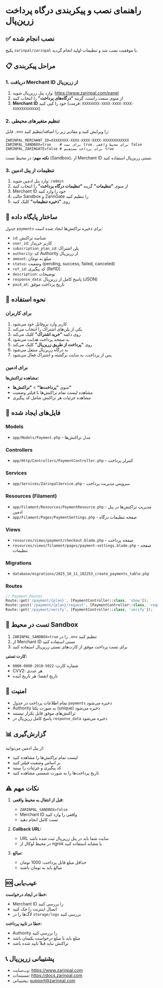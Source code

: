 # راهنمای نصب و پیکربندی درگاه پرداخت زرین‌پال

## ✅ نصب انجام شده

پکیج `zarinpal/zarinpal` با موفقیت نصب شد و تنظیمات اولیه انجام گردید.

## 📋 مراحل پیکربندی

### 1. دریافت Merchant ID از زرین‌پال

1. وارد پنل زرین‌پال شوید: https://www.zarinpal.com/panel
2. از منوی سمت راست، گزینه **"درگاه‌های پرداخت"** را انتخاب کنید
3. **Merchant ID** خود را کپی کنید (فرمت: `XXXXXXXX-XXXX-XXXX-XXXX-XXXXXXXXXXXX`)

### 2. تنظیم متغیرهای محیطی

فایل `.env` را ویرایش کنید و مقادیر زیر را اضافه/تنظیم کنید:

```env
ZARINPAL_MERCHANT_ID=XXXXXXXX-XXXX-XXXX-XXXX-XXXXXXXXXXXX
ZARINPAL_SANDBOX=true    # برای تست true، برای محیط واقعی false
ZARINPAL_ZARINGATE=false # برای پرداخت مستقیم true
```

**نکته مهم:** در محیط تست (Sandbox)، از Merchant ID تستی زرین‌پال استفاده کنید.

### 3. تنظیمات از پنل ادمین

1. وارد پنل ادمین شوید: `/admin`
2. از منوی **"تنظیمات"** گزینه **"تنظیمات درگاه پرداخت"** را انتخاب کنید
3. Merchant ID خود را وارد کنید
4. حالت Sandbox و ZarinGate را تنظیم کنید
5. روی **"ذخیره تنظیمات"** کلیک کنید

## 🔧 ساختار پایگاه داده

جدول `payments` برای ذخیره تراکنش‌ها ایجاد شده است:

- `id`: شناسه تراکنش
- `user_id`: کاربر خریدار
- `subscription_plan_id`: پلن اشتراک
- `authority`: کد Authority از زرین‌پال
- `amount`: مبلغ به تومان
- `status`: وضعیت (pending, success, failed, canceled)
- `ref_id`: کد پیگیری (RefID)
- `description`: توضیحات
- `response_data`: پاسخ کامل از زرین‌پال (JSON)
- `paid_at`: تاریخ پرداخت موفق

## 🚀 نحوه استفاده

### برای کاربران

1. کاربر وارد پروفایل خود می‌شود
2. یکی از پلن‌های اشتراک را انتخاب می‌کند
3. روی دکمه **"خرید اشتراک"** کلیک می‌کند
4. به صفحه پرداخت هدایت می‌شود
5. روی **"پرداخت از طریق زرین‌پال"** کلیک می‌کند
6. به درگاه زرین‌پال منتقل می‌شود
7. پس از پرداخت، به سایت برگشته و اشتراک فعال می‌شود

### برای ادمین

**مشاهده تراکنش‌ها:**
- منوی **"پرداخت‌ها"** > **"تراکنش‌ها"**
- مشاهده لیست تمام تراکنش‌ها با فیلتر وضعیت
- مشاهده جزئیات هر تراکنش شامل کد پیگیری

## 📁 فایل‌های ایجاد شده

### Models
- `app/Models/Payment.php` - مدل تراکنش‌ها

### Controllers
- `app/Http/Controllers/PaymentController.php` - کنترلر پرداخت

### Services
- `app/Services/ZarinpalService.php` - سرویس مدیریت پرداخت

### Resources (Filament)
- `app/Filament/Resources/PaymentResource.php` - مدیریت تراکنش‌ها در پنل ادمین
- `app/Filament/Pages/PaymentSettings.php` - صفحه تنظیمات درگاه

### Views
- `resources/views/payment/checkout.blade.php` - صفحه پرداخت
- `resources/views/filament/pages/payment-settings.blade.php` - صفحه تنظیمات

### Migrations
- `database/migrations/2025_10_11_182253_create_payments_table.php`

### Routes
```php
// Payment Routes
Route::get('/payment/{plan}', [PaymentController::class, 'show']);
Route::post('/payment/{plan}/request', [PaymentController::class, 'request']);
Route::get('/payment/verify', [PaymentController::class, 'verify']);
```

## 🧪 تست در محیط Sandbox

1. `ZARINPAL_SANDBOX=true` را در `.env` تنظیم کنید
2. از Merchant ID تستی استفاده کنید
3. برای تست پرداخت موفق از کارت‌های تستی زرین‌پال استفاده کنید

**کارت تستی:**
- شماره کارت: `5022-2910-0000-0000`
- CVV2: هر عددی
- تاریخ انقضا: هر تاریخ آینده

## 🔐 امنیت

- تمام اطلاعات پرداخت در جدول `payments` ذخیره می‌شود
- Authority به صورت یکتا (unique) ذخیره می‌شود
- تراکنش‌های موفق قابل تکرار نیستند
- پاسخ کامل زرین‌پال در `response_data` ذخیره می‌شود

## 📊 گزارش‌گیری

از پنل ادمین می‌توانید:
- لیست تمام تراکنش‌ها را مشاهده کنید
- بر اساس وضعیت فیلتر کنید
- کد پیگیری و جزئیات را ببینید
- تاریخ پرداخت‌ها را به صورت شمسی مشاهده کنید

## ⚠️ نکات مهم

1. **قبل از انتقال به محیط واقعی:**
   - `ZARINPAL_SANDBOX=false`
   - Merchant ID واقعی را وارد کنید
   - تست کامل انجام دهید

2. **Callback URL:**
   - URL سایت شما باید در پنل زرین‌پال ثبت شده باشد
   - در محیط لوکال از ngrok یا مشابه استفاده کنید

3. **مبالغ:**
   - حداقل مبلغ قابل پرداخت: 1000 تومان
   - مبالغ باید به تومان باشند

## 🆘 عیب‌یابی

**خطا در ایجاد درخواست:**
- Merchant ID را بررسی کنید
- اتصال اینترنت را چک کنید
- لاگ‌ها را در `storage/logs` بررسی کنید

**خطا در تایید پرداخت:**
- Authority را بررسی کنید
- مبلغ باید با مبلغ درخواست یکسان باشد
- تراکنش نباید قبلاً تایید شده باشد

## 📞 پشتیبانی زرین‌پال

- وب‌سایت: https://www.zarinpal.com
- مستندات: https://docs.zarinpal.com
- پشتیبانی: support@zarinpal.com
